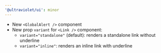 ```yaml
---
'@ultraviolet/ui': minor
---
```


- New `<GlobalAlert />` component
- New prop `variant` for `<Link />` component:
  - `variant="standalone"` (default): renders a standalone link without underline
  - `variant="inline"`: renders an inline link with underline
